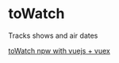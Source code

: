 # toWatch
Tracks shows and air dates

[toWatch npw with vuejs + vuex](https://chetanpate1.github.io/toWatch)
